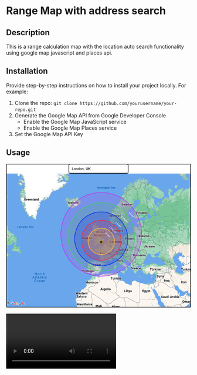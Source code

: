 # Range Map with address search

## Description

This is a range calculation map with the location auto search functionality using google map javascript and places api.

## Installation

Provide step-by-step instructions on how to install your project locally. For example:

1. Clone the repo: `git clone https://github.com/yourusername/your-repo.git`
2. Generate the Google Map API from Google Developer Console
    - Enable the Google Map JavaScript service
    - Enable the Google Map Places service
3. Set the Google Map API Key

## Usage


![Example](./assets/map.png)

![Example](./assets/map.mp4)
